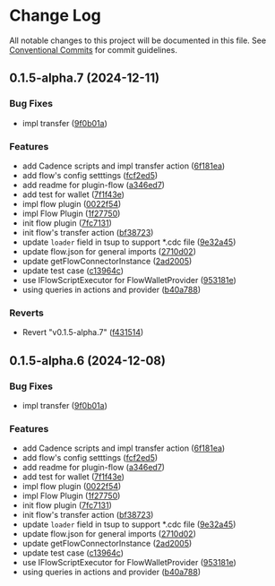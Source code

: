 # Change Log

All notable changes to this project will be documented in this file.
See [Conventional Commits](https://conventionalcommits.org) for commit guidelines.

## 0.1.5-alpha.7 (2024-12-11)


### Bug Fixes

* impl transfer ([9f0b01a](https://github.com/okcashpro/okai/commit/9f0b01aeb79f706cb8e1e71b05e98f334ba909c9))


### Features

* add Cadence scripts and impl transfer action ([6f181ea](https://github.com/okcashpro/okai/commit/6f181ea3afae780d8c8fbe81542c51f7b0880e16))
* add flow's config setttings ([fcf2ed5](https://github.com/okcashpro/okai/commit/fcf2ed59716890303720c5c59aa878534865edd1))
* add readme for plugin-flow ([a346ed7](https://github.com/okcashpro/okai/commit/a346ed715aa8ec5d3521581440a9ae4a6aba5cb7))
* add test for wallet ([7f1f43e](https://github.com/okcashpro/okai/commit/7f1f43e7375ebd3d01c9c165b72f853988480772))
* impl flow plugin ([0022f54](https://github.com/okcashpro/okai/commit/0022f542d9b809eccc080448dfdcdcbb7a3a7da4))
* impl Flow Plugin ([1f27750](https://github.com/okcashpro/okai/commit/1f2775075418183d7d60e1f5e26b5d0e12d49349))
* init flow plugin ([7fc7131](https://github.com/okcashpro/okai/commit/7fc7131948cdb3504f09a36213d9629f74db7a15))
* init flow's transfer action ([bf38723](https://github.com/okcashpro/okai/commit/bf387231934d37d11578930a63ce9ae2374dc74e))
* update `loader` field in tsup to support *.cdc file ([9e32a45](https://github.com/okcashpro/okai/commit/9e32a45a63d49543c638a9e9bd010515b0b0d5e9))
* update flow.json for general imports ([2710d02](https://github.com/okcashpro/okai/commit/2710d02de8651a3934210fa5fb1d0affb5dcb145))
* update getFlowConnectorInstance ([2ad2005](https://github.com/okcashpro/okai/commit/2ad200549d51807b3bf29b21c69e715833bf80f9))
* update test case ([c13964c](https://github.com/okcashpro/okai/commit/c13964c4046eac657060514129fda9b4048342a6))
* use IFlowScriptExecutor for FlowWalletProvider ([953181e](https://github.com/okcashpro/okai/commit/953181e9493857f78b31c6136a40097f7a7df4af))
* using queries in actions and provider ([b40a788](https://github.com/okcashpro/okai/commit/b40a7887e490641d5b68227ed106c8f4676f0ca8))


### Reverts

* Revert "v0.1.5-alpha.7" ([f431514](https://github.com/okcashpro/okai/commit/f4315147c500ec571745bb5ba5b102f67db78d0b))





## 0.1.5-alpha.6 (2024-12-08)


### Bug Fixes

* impl transfer ([9f0b01a](https://github.com/okcashpro/okai/commit/9f0b01aeb79f706cb8e1e71b05e98f334ba909c9))


### Features

* add Cadence scripts and impl transfer action ([6f181ea](https://github.com/okcashpro/okai/commit/6f181ea3afae780d8c8fbe81542c51f7b0880e16))
* add flow's config setttings ([fcf2ed5](https://github.com/okcashpro/okai/commit/fcf2ed59716890303720c5c59aa878534865edd1))
* add readme for plugin-flow ([a346ed7](https://github.com/okcashpro/okai/commit/a346ed715aa8ec5d3521581440a9ae4a6aba5cb7))
* add test for wallet ([7f1f43e](https://github.com/okcashpro/okai/commit/7f1f43e7375ebd3d01c9c165b72f853988480772))
* impl flow plugin ([0022f54](https://github.com/okcashpro/okai/commit/0022f542d9b809eccc080448dfdcdcbb7a3a7da4))
* impl Flow Plugin ([1f27750](https://github.com/okcashpro/okai/commit/1f2775075418183d7d60e1f5e26b5d0e12d49349))
* init flow plugin ([7fc7131](https://github.com/okcashpro/okai/commit/7fc7131948cdb3504f09a36213d9629f74db7a15))
* init flow's transfer action ([bf38723](https://github.com/okcashpro/okai/commit/bf387231934d37d11578930a63ce9ae2374dc74e))
* update `loader` field in tsup to support *.cdc file ([9e32a45](https://github.com/okcashpro/okai/commit/9e32a45a63d49543c638a9e9bd010515b0b0d5e9))
* update flow.json for general imports ([2710d02](https://github.com/okcashpro/okai/commit/2710d02de8651a3934210fa5fb1d0affb5dcb145))
* update getFlowConnectorInstance ([2ad2005](https://github.com/okcashpro/okai/commit/2ad200549d51807b3bf29b21c69e715833bf80f9))
* update test case ([c13964c](https://github.com/okcashpro/okai/commit/c13964c4046eac657060514129fda9b4048342a6))
* use IFlowScriptExecutor for FlowWalletProvider ([953181e](https://github.com/okcashpro/okai/commit/953181e9493857f78b31c6136a40097f7a7df4af))
* using queries in actions and provider ([b40a788](https://github.com/okcashpro/okai/commit/b40a7887e490641d5b68227ed106c8f4676f0ca8))
